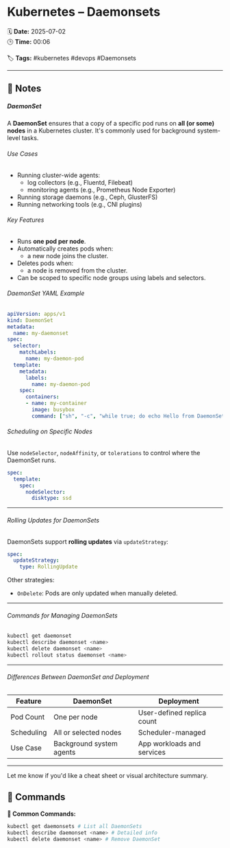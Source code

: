 # Kubernetes – Daemonsets

🗓️ **Date:** 2025-07-02  
🕒 **Time:** 00:06  

🏷️ **Tags:** #kubernetes #devops #Daemonsets  

---

## 📝 Notes

##### DaemonSet
A **DaemonSet** ensures that a copy of a specific pod runs on **all (or some) nodes** in a Kubernetes cluster. It's commonly used for background system-level tasks.

###### Use Cases
- Running cluster-wide agents: 
    - log collectors (e.g., Fluentd, Filebeat)
    - monitoring agents (e.g., Prometheus Node Exporter)
- Running storage daemons (e.g., Ceph, GlusterFS)
- Running networking tools (e.g., CNI plugins)

###### Key Features
- Runs **one pod per node**. 
- Automatically creates pods when:
    - a new node joins the cluster.
- Deletes pods when:
    - a node is removed from the cluster.
- Can be scoped to specific node groups using labels and selectors.

###### DaemonSet YAML Example
```yaml
apiVersion: apps/v1
kind: DaemonSet
metadata:
  name: my-daemonset
spec:
  selector:
    matchLabels:
      name: my-daemon-pod
  template:
    metadata:
      labels:
        name: my-daemon-pod
    spec:
      containers:
      - name: my-container
        image: busybox
        command: ["sh", "-c", "while true; do echo Hello from DaemonSet; sleep 30; done"]
```

###### Scheduling on Specific Nodes
Use `nodeSelector`, `nodeAffinity`, or `tolerations` to control where the DaemonSet runs.
```yaml
spec:
  template:
    spec:
      nodeSelector:
        disktype: ssd
```

---

###### Rolling Updates for DaemonSets

DaemonSets support **rolling updates** via `updateStrategy`:

```yaml
spec:
  updateStrategy:
    type: RollingUpdate
```

Other strategies:

- `OnDelete`: Pods are only updated when manually deleted.
    

---

###### Commands for Managing DaemonSets

```bash
kubectl get daemonset
kubectl describe daemonset <name>
kubectl delete daemonset <name>
kubectl rollout status daemonset <name>
```

---

###### Differences Between DaemonSet and Deployment

|Feature|DaemonSet|Deployment|
|---|---|---|
|Pod Count|One per node|User-defined replica count|
|Scheduling|All or selected nodes|Scheduler-managed|
|Use Case|Background system agents|App workloads and services|

---

Let me know if you'd like a cheat sheet or visual architecture summary.

## 🧾 Commands

**📘 Common Commands:**
```bash
kubectl get daemonsets # List all DaemonSets
kubectl describe daemonset <name> # Detailed info
kubectl delete daemonset <name> # Remove DaemonSet
```
